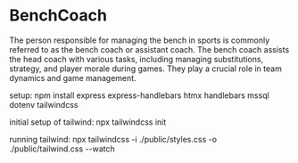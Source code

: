 # BenchCoach
The person responsible for managing the bench in sports is commonly referred to as the bench coach or assistant coach. The bench coach assists the head coach with various tasks, including managing substitutions, strategy, and player morale during games. They play a crucial role in team dynamics and game management.

setup:
npm install express express-handlebars htmx handlebars mssql dotenv tailwindcss


initial setup of tailwind:
npx tailwindcss init



running tailwind:
npx tailwindcss -i ./public/styles.css -o ./public/tailwind.css --watch
